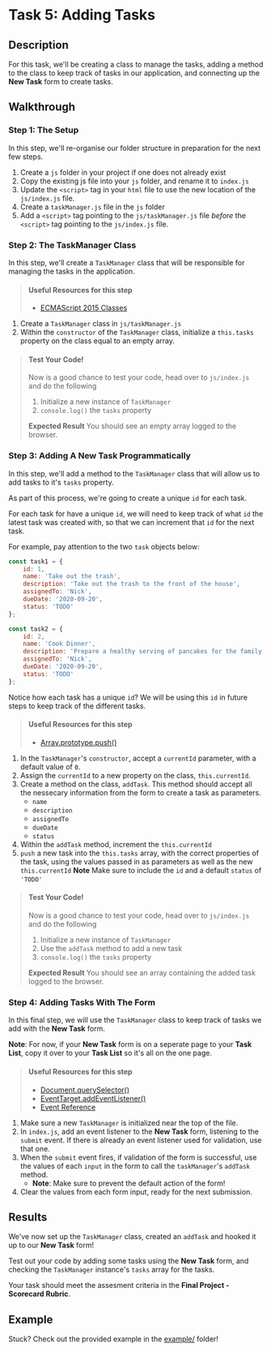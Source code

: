 # Task 5: Adding Tasks

## Description

For this task, we'll be creating a class to manage the tasks, adding a method to the class to keep track of tasks in our application, and connecting up the **New Task** form to create tasks.

## Walkthrough

### Step 1: The Setup

In this step, we'll re-organise our folder structure in preparation for the next few steps.

1. Create a `js` folder in your project if one does not already exist
2. Copy the existing js file into your `js` folder, and rename it to `index.js`
3. Update the `<script>` tag in your `html` file to use the new location of the `js/index.js` file.
4.  Create a `taskManager.js` file in the `js` folder
5. Add a `<script>` tag pointing to the `js/taskManager.js` file _before_ the `<script>` tag pointing to the `js/index.js` file.

### Step 2: The TaskManager Class

In this step, we'll create a `TaskManager` class that
will be responsible for managing the tasks in the application.

> #### Useful Resources for this step
> - [ECMAScript 2015 Classes](https://developer.mozilla.org/en-US/docs/Learn/JavaScript/Objects/Inheritance#ECMAScript_2015_Classes)

1. Create a `TaskManager` class in `js/taskManager.js`
2. Within the `constructor` of the `TaskManager` class, initialize a `this.tasks` property on the class equal to an empty array.

> #### Test Your Code!
> Now is a good chance to test your code, head over to `js/index.js` and do the following
>
> 1. Initialize a new instance of `TaskManager`
> 2. `console.log()` the `tasks` property
>
> **Expected Result**
> You should see an empty array logged to the browser.

### Step 3: Adding A New Task Programmatically

In this step, we'll add a method to the `TaskManager` class that will allow us to add tasks to it's `tasks` property.

As part of this process, we're going to create a unique `id` for each task.

For each task for have a unique `id`, we will need to keep track of what `id` the latest task was created with, so that we can increment that `id` for the next task.

For example, pay attention to the two `task` objects below:
```js
const task1 = {
    id: 1,
    name: 'Take out the trash',
    description: 'Take out the trash to the front of the house',
    assignedTo: 'Nick',
    dueDate: '2020-09-20',
    status: 'TODO'
};

const task2 = {
    id: 2,
    name: 'Cook Dinner',
    description: 'Prepare a healthy serving of pancakes for the family tonight',
    assignedTo: 'Nick',
    dueDate: '2020-09-20',
    status: 'TODO'
};
```

Notice how each task has a unique `id`? We will be using this `id` in future steps to keep track of the different tasks. 

> #### Useful Resources for this step
> - [Array.prototype.push()](https://developer.mozilla.org/en-US/docs/Web/JavaScript/Reference/Global_Objects/Array/push)

1. In the `TaskManager`'s `constructor`, accept a `currentId` parameter, with a default value of `0`.
2. Assign the `currentId` to a new property on the class, `this.currentId`.
3. Create a method on the class, `addTask`. This method should accept all the nessecary information from the form to create a task as parameters.
    - `name`
    - `description`
    - `assignedTo`
    - `dueDate`
    - `status`
4. Within the `addTask` method, increment the `this.currentId`
5. `push` a new task into the `this.tasks` array, with the correct properties of the task, using the values passed in as parameters as well as the new `this.currentId`
    **Note** Make sure to include the `id` and a default `status` of `'TODO'`

> #### Test Your Code!
> Now is a good chance to test your code, head over to `js/index.js` and do the following
>
> 1. Initialize a new instance of `TaskManager`
> 2. Use the `addTask` method to add a new task
> 2. `console.log()` the `tasks` property
>
> **Expected Result**
> You should see an array containing the added task logged to the browser.

### Step 4: Adding Tasks With The Form

In this final step, we will use the `TaskManager` class to keep track of tasks we add with the **New Task** form.

**Note**: For now, if your **New Task** form is on a seperate page to your **Task List**, copy it over to your **Task List** so it's all on the one page.

> #### Useful Resources for this step
> - [Document.querySelector()](https://developer.mozilla.org/en-US/docs/Web/API/Document/querySelector)
> - [EventTarget.addEventListener()](https://developer.mozilla.org/en-US/docs/Web/API/EventTarget/addEventListener)
> - [Event Reference](https://developer.mozilla.org/en-US/docs/Web/Events)

1. Make sure a new `TaskManager` is initialized near the top of the file.
2. In `index.js`, add an event listener to the **New Task** form, listening to the `submit` event. If there is already an event listener used for validation, use that one.
3. When the `submit` event fires, if validation of the form is successful, use the values of each `input` in the form to call the `taskManager`'s `addTask` method.
    - **Note**: Make sure to prevent the default action of the form!
4. Clear the values from each form input, ready for the next submission.

## Results

We've now set up the `TaskManager` class, created an `addTask` and hooked it up to our **New Task** form!

Test out your code by adding some tasks using the **New Task** form, and checking the `TaskManager` instance's `tasks` array for the tasks.

Your task should meet the assesment criteria in the **Final Project - Scorecard Rubric**.

## Example

Stuck? Check out the provided example in the [example/](example/) folder!
